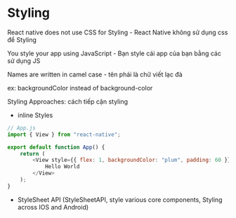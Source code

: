 # Styling

React native does not use CSS for Styling - React Native không sử dụng css để Styling

You style your app using JavaScript - Bạn style cái app của bạn bằng các sử dụng JS

Names are written in camel case - tên phải là chữ viết lạc đà

ex: backgroundColor instead of background-color

Styling Approaches: cách tiếp cận styling

-   inline Styles

```js
// App.js
import { View } from "react-native";

export default function App() {
    return (
        <View style={{ flex: 1, backgroundColor: "plum", padding: 60 }}>
            Hello World
        </View>
    );
}
```

-   StyleSheet API (StyleSheetAPI, style various core components, Styling across IOS and Android)
